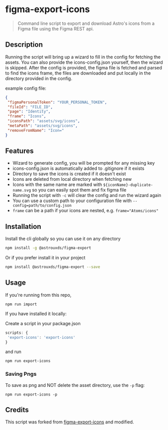 # figma-export-icons

 > Command line script to export and download Astro's icons from a Figma file using the Figma REST api.

## Description

 Running the script will bring up a wizard to fill in the config for fetching the assets. You can also provide the icons-config.json yourself, then the wizard is skipped.
 After the config is provided, the figma file is fetched and parsed to find the icons frame, the files are downloaded and put locally in the directory provided in the config.

 example config file:

 ```json
{
  "figmaPersonalToken": "YOUR_PERSONAL_TOKEN",
  "fileId": "FILE_ID",
  "page": "Identity",
  "frame": "Icons",
  "iconsPath": "assets/svg/icons",
  "metaPath": "assets/svg/icons",
  "removeFromName": "Icon="
}
```

## Features

 - Wizard to generate config, you will be prompted for any missing key
 - icons-config.json is automatically added to .gitignore if it exists
 - Directory to save the icons is created if it doesn't exist
 - Icons are deleted from local directory when fetching new
 - Icons with the same name are marked with `${iconName}-duplicate-name.svg` so you can easily spot them and fix figma file
 - Running the script with `-c` will clear the config and run the wizard again
 - You can use a custom path to your configuration file with `--config=path/to/config.json`
 - `frame` can be a path if your icons are nested, e.g. `frame="Atoms/icons"`

 ## Installation

 Install the cli globally so you can use it on any directory

 ```sh
 npm install -g @astrouxds/figma-export
```

 Or if you prefer install it in your project

```sh
npm install @astrouxds/figma-export --save
```

## Usage

If you're running from this repo,

`npm run import`

 If you have installed it locally:

 Create a script in your package.json
 ```js
scripts: {
  'export-icons': 'export-icons'
}
```
and run
```sh
npm run export-icons
```

### Saving Pngs
To save as png and NOT delete the asset directory, use the `-p` flag: 

```
npm run export-icons -p
```


## Credits

This script was forked from [figma-export-icons](https://github.com/tsimenis/figma-export-icons) and modified.
